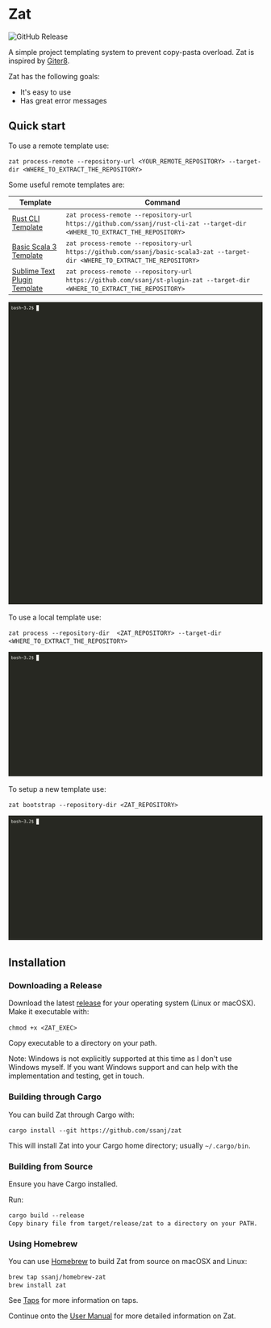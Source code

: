 # Zat

![GitHub Release](https://img.shields.io/github/v/release/ssanj/zat)

A simple project templating system to prevent copy-pasta overload. Zat is inspired by [Giter8](http://www.foundweekends.org/giter8/).

Zat has the following goals:

- It's easy to use
- Has great error messages

## Quick start

To use a remote template use:

```
zat process-remote --repository-url <YOUR_REMOTE_REPOSITORY> --target-dir <WHERE_TO_EXTRACT_THE_REPOSITORY>
```
Some useful remote templates are:

| Template | Command |
| ----- | ---------- |
| [Rust CLI Template](https://github.com/ssanj/rust-cli-zat) | `zat process-remote --repository-url https://github.com/ssanj/rust-cli-zat --target-dir <WHERE_TO_EXTRACT_THE_REPOSITORY>` |
| [Basic Scala 3 Template](https://github.com/ssanj/basic-scala3-zat) | `zat process-remote --repository-url https://github.com/ssanj/basic-scala3-zat --target-dir <WHERE_TO_EXTRACT_THE_REPOSITORY>` |
| [Sublime Text Plugin Template](https://github.com/ssanj/st-plugin-zat) | `zat process-remote --repository-url https://github.com/ssanj/st-plugin-zat --target-dir <WHERE_TO_EXTRACT_THE_REPOSITORY>` |

![Processing a Remote Project](docs/images/zat-process-remote.gif)

To use a local template use:

```
zat process --repository-dir  <ZAT_REPOSITORY> --target-dir <WHERE_TO_EXTRACT_THE_REPOSITORY>
```

![Processing a Bootstrap Project](docs/images/zat-process-bootstrap.gif)


To setup a new template use:

```
zat bootstrap --repository-dir <ZAT_REPOSITORY>
```

![Creating a Bootstrap Project](docs/images/zat-bootstrap.gif)

## Installation

### Downloading a Release

Download the latest [release](https://github.com/ssanj/zat/releases) for your operating system (Linux or macOSX).
Make it executable with:

`chmod +x <ZAT_EXEC>`

Copy executable to a directory on your path.

Note: Windows is not explicitly supported at this time as I don't use Windows myself. If you want Windows support and can help with the implementation and testing, get in touch.


### Building through Cargo

You can build Zat through Cargo with:

```
cargo install --git https://github.com/ssanj/zat
```

This will install Zat into your Cargo home directory; usually `~/.cargo/bin`.

### Building from Source

Ensure you have Cargo installed.

Run:

```
cargo build --release
Copy binary file from target/release/zat to a directory on your PATH.
```

### Using Homebrew

You can use [Homebrew](https://brew.sh/) to build Zat from source on macOSX and Linux:

```
brew tap ssanj/homebrew-zat
brew install zat
```

See [Taps](https://docs.brew.sh/Taps) for more information on taps.

Continue onto the [User Manual](docs/user-manual/user-manual.md) for more detailed information on Zat.

